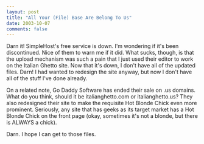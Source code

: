 ```yaml
---
layout: post
title: "All Your (File) Base Are Belong To Us"
date: 2003-10-07
comments: false
---
```

Darn it! SimpleHost's free service is down. I'm wondering if it's been
discontinued. Nice of them to warn me if it did. What sucks, though, is that
the upload mechanism was such a pain that I just used their editor to work on
the Italian Ghetto site. Now that it's down, I don't have all of the updated
files. Darn! I had wanted to redesign the site anyway, but now I don't have
all of the stuff I've done already.




On a related note, Go Daddy Software has ended their sale on .us domains. What
do you think, should it be italianghetto.com or italianghetto.us? They also
redesigned their site to make the requisite Hot Blonde Chick even more
prominent. Seriously, any site that has geeks as its target market has a Hot
Blonde Chick on the front page (okay, sometimes it's not a blonde, but there
is ALWAYS a chick).




Darn. I hope I can get to those files.
